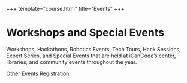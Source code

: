 +++
template="course.html"
title="Events"
+++

# Workshops and Special Events

Workshops, Hackathons, Robotics Events, Tech Tours, Hack Sessions, Expert Series, and Special Events that are held at iCanCode’s center, libraries, and community events throughout the year. 

[Other Events Registration](https://docs.google.com/forms/d/1DS7oHuNCYChtcR0WMxuogjYcXEkBCbkeKKf-l4VAfzQ/edit?ts=583e546b)